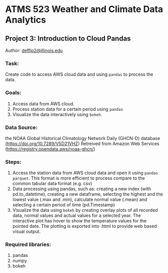 # ATMS 523 Weather and Climate Data Analytics
## Project 3: Introduction to Cloud Pandas

Author: deffip2@illinois.edu

### Task:
Create code to access AWS cloud data and using `pandas` to process the data.

### Goals:
1. Access data from AWS cloud.
2. Process station data for a certain period using `pandas`
3. Visualize the data interactively using `bokeh`.

### Data Source:
the NOAA Global Historical Climatology Network Daily (GHCN-D) database (https://doi.org/10.7289/V5D21VHZ)
Retreived from Amazon Web Services (https://registry.opendata.aws/noaa-ghcn/)

### Steps:
1. Access the station data from AWS cloud data and open it using `pandas parquet`. This format is more efficient to process compare to the common tabular data format (e.g. csv)
2. Data processing using pandas, such as: creating a new index (with pd.to_datetime), creating a new dataframe, selecting the highest and the lowest value (.max and .min), calculate normal value (.mean) and selecting a certain period of time (pd.Timestamp)
3. Visualize the data using `bokeh` by creating overlay plots of all recorded data, normal values and actual values for a selected year. The interactive plot has hover to show the temperature values for the pointed date. The plotting is exported into .html to provide web based visual output.

### Required libraries:
1. pandas
2. numpy
3. bokeh
